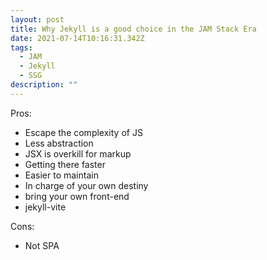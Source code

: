 ```yaml
---
layout: post
title: Why Jekyll is a good choice in the JAM Stack Era
date: 2021-07-14T10:16:31.342Z
tags:
  - JAM
  - Jekyll
  - SSG
description: ""
---
```

Pros:
- Escape the complexity of JS
- Less abstraction
- JSX is overkill for markup
- Getting there faster
- Easier to maintain
- In charge of your own destiny
- bring your own front-end
- jekyll-vite

Cons:
- Not SPA
